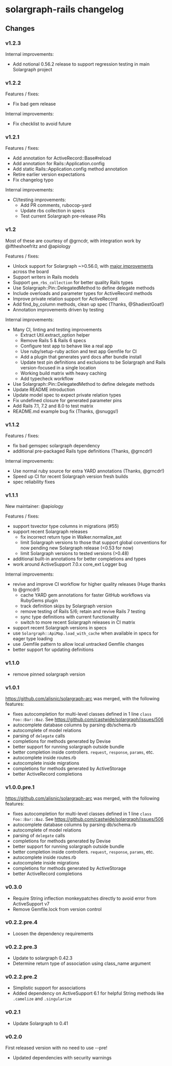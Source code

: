 # solargraph-rails changelog

## Changes

### v1.2.3

Internal improvements:
- Add notional 0.56.2 release to support regression testing in main
  Solargraph project

### v1.2.2

Features / fixes:
- Fix bad gem release

Internal improvements:
- Fix checklist to avoid future

### v1.2.1

Features / fixes:
- Add annotation for ActiveRecord::Base#reload
- Add annotation for Rails::Application.config
- Add static Rails::Application.config method annotation
- Retire earlier version expectations
- Fix changelog typo

Internal improvements:
- CI/testing improvements:
  - Add PR comments, rubocop-yard
  - Update rbs collection in specs
  - Test current Solargraph pre-release PRs

### v1.2

Most of these are courtesy of @grncdr, with integration work by
@iftheshoefritz and @apiology

Features / fixes:
- Unlock support for Solargraph ~>0.56.0, with [major
  improvements](https://github.com/castwide/solargraph/blob/master/CHANGELOG.md)
  across the board
- Support writers in Rails models
- Support `gem_rbs_collection` for better quality Rails types
- Use Solargraph::Pin::DelegatedMethod to define delegate methods
- Include overloads and parameter types for ActiveRecord methods
- Improve private relation support for ActiveRecord
- Add find_by_column methods, clean up spec (Thanks, @ShadiestGoat!)
- Annotation improvements driven by testing


Internal improvements:
- Many CI, linting and testing improvements
  - Extract Util.extract_option helper
  - Remove Rails 5 & Rails 6 specs
  - Configure test app to behave like a real app
  - Use ruby/setup-ruby action and test app Gemfile for CI
  - Add a plugin that generates yard docs after bundle install
  - Update test pin definitions and exclusions to be Solargraph and
    Rails version-focused in a single location
  - Working build matrix with heavy caching
  - Add typecheck workflow
- Use Solargraph::Pin::DelegatedMethod to define delegate methods
- Update README introduction
- Update model spec to expect private relation types
- Fix undefined closure for generated parameter pins
- Add Rails 7.1, 7.2 and 8.0 to test matrix
- README.md example bug fix (Thanks, @snuggs!)

### v1.1.2

Features / fixes:

- fix bad gemspec solargraph dependency
- additional pre-packaged Rails type definitions (Thanks, @grncdr!)

Internal improvements:

- Use normal ruby source for extra YARD annotations (Thanks, @grncdr!)
- Speed up CI for recent Solargraph version fresh builds
- spec reliability fixes

### v1.1.1

New maintainer: @apiology

Features / fixes:

- support tsvector type columns in migrations (#55)
- support recent Solargraph releases
  - fix incorrect return type in Walker.normalize_ast
  - limit Solargraph versions to those that support global conventions for now pending new Solargraph release (<0.53 for now)
  - limit Solargraph versions to tested versions (>0.48)
- additional built-in annotations for better completions and types
- work around ActiveSupport 7.0.x core\_ext Logger bug

Internal improvements:

- revive and improve CI workflow for higher quality releases (Huge thanks to @grncdr!)
  - cache YARD gem annotations for faster GitHub workflows via RubyGems plugin
  - track definition skips by Solargraph version
  - remove testing of Rails 5/6; retain and revive Rails 7 testing
  - sync type definitions with current functionality
  - switch to more recent Solargraph releases in CI matrix
- support recent Solargraph versions in specs
- use `Solargraph::ApiMap.load_with_cache` when available in specs for eager type loading
- use .Gemfile pattern to allow local untracked Gemfile changes
- better support for updating definitions

### v1.1.0

- remove pinned solargraph version

### v1.0.1

https://github.com/alisnic/solargraph-arc was merged, with the following features:
- fixes autocompletion for multi-level classes defined in 1 line `class Foo::Bar::Baz`. See https://github.com/castwide/solargraph/issues/506
- autocomplete database columns by parsing db/schema.rb
- autocomplete of model relations
- parsing of `delegate` calls
- completions for methods generated by Devise
- better support for running solargraph outside bundle
- better completion inside controllers. `request`, `response`, `params`, etc.
- autocomplete inside routes.rb
- autocomplete inside migrations
- completions for methods generated by ActiveStorage
- better ActiveRecord completions

### v1.0.0.pre.1

https://github.com/alisnic/solargraph-arc was merged, with the following features:
- fixes autocompletion for multi-level classes defined in 1 line `class Foo::Bar::Baz`. See https://github.com/castwide/solargraph/issues/506
- autocomplete database columns by parsing db/schema.rb
- autocomplete of model relations
- parsing of `delegate` calls
- completions for methods generated by Devise
- better support for running solargraph outside bundle
- better completion inside controllers. `request`, `response`, `params`, etc.
- autocomplete inside routes.rb
- autocomplete inside migrations
- completions for methods generated by ActiveStorage
- better ActiveRecord completions

### v0.3.0
* Require String inflection monkeypatches directly to avoid error from ActiveSupport v7
* Remove Gemfile.lock from version control

### v0.2.2.pre.4
* Loosen the dependency requirements

### v0.2.2.pre.3
* Update to solargraph 0.42.3
* Determine return type of association using class_name argument

### v0.2.2.pre.2

* Simplistic support for associations
* Added dependency on ActiveSupport 6.1 for helpful String methods like `.camelize` and `.singularize`

### v0.2.1

* Update Solargraph to 0.41

### v0.2.0
First released version with no need to use --pre!

* Updated dependencies with security warnings
